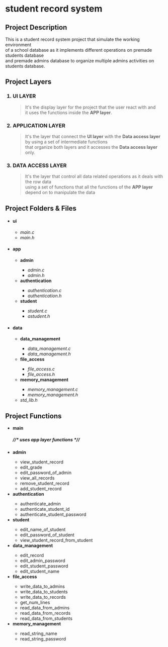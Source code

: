 # student record system

## Project Description
<p>This is a student record system project that simulate the working environment <br>
of a school database as it implements different operations on premade students database<br>
and premade admins database to organize multiple admins activities on students database.
</p>

## Project Layers

<ol>
<h3><li>UI LAYER</li></h3>
<blockquote>
<p>It's the display layer for the project that the user react with and <br>
it uses the functions inside the <strong>APP layer</strong>.</p>
</blockquote>
<h3><li>APPLICATION LAYER</li></h3>
<blockquote>
<p>It's the layer that connect the <strong>UI layer</strong> with the <strong>Data access layer</strong>
by using a set of intermediate functions <br>that organize both layers and it accesses the <strong>Data access layer</strong> only.</p>
</blockquote>
<h3><li>DATA ACCESS LAYER</li></h3>
<blockquote>
<p>It's the layer that control all data related operations as it deals with the row data <br>
using a set of functions that all the functions of the <strong>APP layer</strong> <br>
depend on to manipulate the data</p>
</blockquote>
</ol>

## Project Folders & Files

<ul>
 <h4><li>ui</li></h4>
  <ul>
   <li><em>main.c</em></li>
   <li><em>main.h</em></li>
  </ul>
 <h4><li>app</li></h4>
  <ul>
   <li><strong>admin</strong></li>
    <ul>
     <li><em>admin.c</em></li>
     <li><em>admin.h</em></li>
    </ul>
   <li><strong>authentication</strong></li>
    <ul>
     <li><em>authentication.c</em></li>
     <li><em>authentication.h</em></li>
    </ul>
   <li><strong>student</strong></li>
    <ul>
     <li><em>student.c</em></li>
     <li><em>astudent.h</em></li>
    </ul>
  </ul>
 <h4><li>data</li></h4>
  <ul>
   <li><strong>data_management</strong></li>
    <ul>
     <li><em>data_management.c</em></li>
     <li><em>data_management.h</em></li>
    </ul>
   <li><strong>file_access</strong></li>
    <ul>
     <li><em>file_access.c</em></li>
     <li><em>file_access.h</em></li>
    </ul>
   <li><strong>memory_management</strong></li>
    <ul>
     <li><em>memory_management.c</em></li>
     <li><em>memory_management.h</em></li>
    </ul>
   <li><em>std_lib.h</em></li>
  </ul>
</ul>

## Project Functions

<ul>
 <strong><li>main<br></li></strong>
 <h5> //* uses <strong>app layer</strong> functions *//</h5>
 <strong><li>admin</li></strong>
  <ul>
   <li>view_student_record</li>
   <li>edit_grade</li>
   <li>edit_password_of_admin</li>
   <li>view_all_records</li>
   <li>remove_student_record</li>
   <li>add_student_record</li>
  </ul>
 <strong><li>authentication</li></strong>
  <ul>
   <li>authenticate_admin</li>
   <li>authenticate_student_id</li>
   <li>authenticate_student_password</li>
  </ul>
 <strong><li>student</li></strong>
  <ul>
   <li>edit_name_of_student</li>
   <li>edit_password_of_student</li>
   <li>view_student_record_from_student</li>
  </ul>
 <strong><li>data_management</li></strong>
  <ul>
   <li>edit_record</li>
   <li>edit_admin_password</li>
   <li>edit_student_password</li>
   <li>edit_student_name</li>
  </ul>
 <strong><li>file_access</li></strong>
  <ul>
   <li>write_data_to_admins</li>
   <li>write_data_to_students</li>
   <li>write_data_to_records</li>
   <li>get_num_lines</li>
   <li>read_data_from_admins</li>
   <li>read_data_from_records</li>
   <li>read_data_from_students</li>
  </ul>
 <strong><li>memory_management</li></strong>
  <ul>
   <li>read_string_name</li>
   <li>read_string_password</li>
  </ul>
</ul>